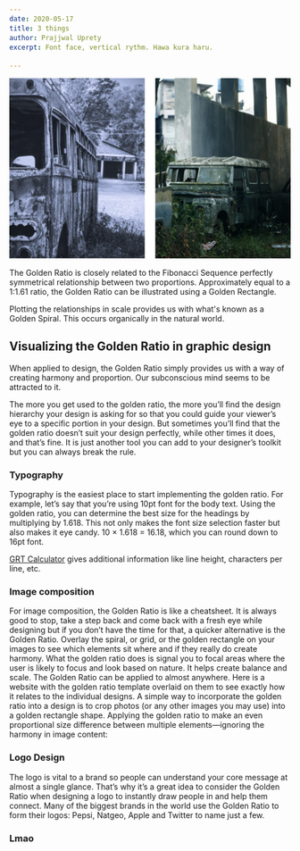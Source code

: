 ```yaml
---
date: 2020-05-17
title: 3 things
author: Prajjwal Uprety
excerpt: Font face, vertical rythm. Hawa kura haru.

---
```

![](/uploads/schoolbus2.png)

The Golden Ratio is closely related to the Fibonacci Sequence perfectly symmetrical relationship between two proportions. Approximately equal to a 1:1.61 ratio, the Golden Ratio can be illustrated using a Golden Rectangle.

Plotting the relationships in scale provides us with what's known as a Golden Spiral. This occurs organically in the natural world.

## Visualizing the Golden Ratio in graphic design
When applied to design, the Golden Ratio simply provides us with a way of creating harmony and proportion. Our subconscious mind seems to be attracted to it.

The more you get used to the golden ratio, the more you’ll find the design hierarchy your design is asking for so that you could guide your viewer’s eye to a specific portion in your design. But sometimes you’ll find that the golden ratio doesn’t suit your design perfectly, while other times it does, and that’s fine. It is just another tool you can add to your designer’s toolkit but you can always break the rule.  

### Typography
Typography is the easiest place to start implementing the golden ratio. For example, let’s say that you’re using 10pt font for the body text. Using the golden ratio, you can determine the best size for the headings by multiplying by 1.618. This not only makes the font size selection faster but also makes it eye candy.
10 × 1.618 = 16.18, which you can round down to 16pt font.

[GRT Calculator](https://grtcalculator.com/) gives additional information like line height, characters per line, etc.

### Image composition
For image composition, the Golden Ratio is like a cheatsheet. It is always good to stop, take a step back and come back with a fresh eye while designing but if you don’t have the time for that, a quicker alternative is the Golden Ratio. Overlay the spiral, or grid, or the golden rectangle on your images to see which elements sit where and if they really do create harmony.
What the golden ratio does is signal you to focal areas where the user is likely to focus and look based on nature. It helps create balance and scale. The Golden Ratio can be applied to almost anywhere. Here is a website with the golden ratio template overlaid on them to see exactly how it relates to the individual designs.
A simple way to incorporate the golden ratio into a design is to crop photos (or any other images you may use) into a golden rectangle shape.
Applying the golden ratio to make an even proportional size difference between multiple elements—ignoring the harmony in image content:

### Logo Design
The logo is vital to a brand so people can understand your core message at almost a single glance. That’s why it’s a great idea to consider the Golden Ratio when designing a logo to instantly draw people in and help them connect.
Many of the biggest brands in the world use the Golden Ratio to form their logos: Pepsi, Natgeo, Apple and Twitter to name just a few.

### Lmao